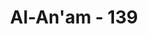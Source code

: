 ---
title: "Al-An'am - 139"
no: 139
arabic_no: ١٣٩
ayah: وَقَالُوْا مَا فِيْ بُطُوْنِ هٰذِهِ الْاَنْعَامِ خَالِصَةٌ لِّذُكُوْرِنَا وَمُحَرَّمٌ عَلٰٓى اَزْوَاجِنَاۚ وَاِنْ يَّكُنْ مَّيْتَةً فَهُمْ فِيْهِ شُرَكَاۤءُ ۗسَيَجْزِيْهِمْ وَصْفَهُمْۗ اِنَّهٗ حَكِيْمٌ عَلِيْمٌ 
translation: "Dan mereka berkata (pula), “Apa yang ada di dalam perut hewan ternak ini khusus untuk kaum laki-laki kami, haram bagi istri-istri kami.” Dan jika yang dalam perut itu (dilahirkan) mati, maka semua boleh (memakannya). Kelak Allah akan membalas atas ketetapan mereka. Sesungguhnya Allah Mahabijaksana, Maha Mengetahui."
tafsir: "Pada ayat ini Allah menyebutkan pula kesewenang-wenangan kaum musyrik dalam mengharamkan dan menghalalkan sesuatu menurut kemauan dan keinginan hawa nafsu mereka, yaitu tentang; hewan bahirah dan sa'ibah. Mereka membolehkan laki-laki minum air susunya tetapi mengharamkan bagi perempuan. Apabila binatang itu melahirkan anak jantan maka anaknya itu boleh dimakan oleh laki-laki dan haram bagi perempuan. Bila anak itu lahir mati, barulah anak itu dihalalkan untuk laki-laki dan perempuan. Jikalau binatang itu melahirkan anak betina, maka anak ini dibiarkan hidup sampai beranak. Mereka berbuat demikian dengan sekehendak hati mereka dengan mengada-adakan kebohongan terhadap Allah, maka Allah mengancam mereka dengan balasan yang setimpal dan bahwa Allah Maha Mengetahui segala perbuatan hamba-Nya dan Mahabijaksana."
---